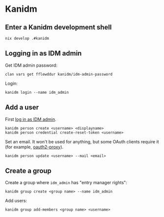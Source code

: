 # Kanidm

## Enter a Kanidm development shell

```console
nix develop .#kanidm
```

## Logging in as IDM admin

Get IDM admin password:

```console
clan vars get fflewddur kanidm/idm-admin-password
```

Login:

```console
kanidm login --name idm_admin
```

## Add a user

First [log in as IDM admin](#logging-in-as-idm-admin).


```console
kanidm person create <username> <displayname>
kanidm person credential create-reset-token <username>
```

Set an email. It won't be used for anything, but some OAuth clients require it
(for example,
[oauth2-proxy](https://github.com/oauth2-proxy/oauth2-proxy/issues/2667)).

```console
kanidm person update <username> --mail <email>
```

## Create a group

Create a group where `idm_admin` has "entry manager rights":

```console
kanidm group create <group name> --name idm_admin
```

Add users:

```
kanidm group add-members <group name> <username>
```
